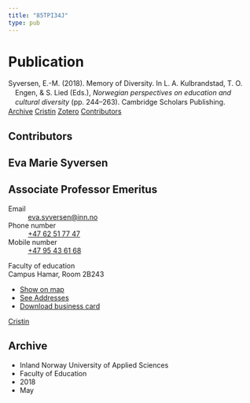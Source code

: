 ```yaml
---
title: "85TPI34J"
type: pub
---
```

<h1>Publication</h1>
<article id="csl-bib-container-85TPI34J" class="csl-bib-container">
  <div class="csl-bib-body" style="line-height: 1.35; padding-left: 1em; text-indent:-1em;">
  <div class="csl-entry">Syversen, E.-M. (2018). Memory of Diversity. In L. A. Kulbrandstad, T. O. Engen, &amp; S. Lied (Eds.), <i>Norwegian perspectives on education and cultural diversity</i> (pp. 244&#x2013;263). Cambridge Scholars Publishing.</div>
</div>
  <div class="csl-bib-buttons">
    <a href="#taxonomy-article-85TPI34J" class="csl-bib-button">Archive</a>
    <a href="https://app.cristin.no/results/show.jsf?id=1583383" alt="Cristin URL" class="csl-bib-button">Cristin</a>
    <a href="http://zotero.org/groups/5402882/items/85TPI34J" alt="Zotero URL" class="csl-bib-button">Zotero</a>
    <a href="#contributors-article-85TPI34J" class="csl-bib-button">Contributors</a>
  </div>
  <div id="csl-bib-meta-container-85TPI34J"></div>
</article>
<div id="csl-bib-meta-85TPI34J" class="csl-bib-meta">
  <article id="contributors-article-85TPI34J" class="contributors-article">
    <h1>Contributors</h1>
    <div class="personas"> <div class="vrtx-hinn-person-card"> <div class="photo"> <i class="lar la-user-circle missing-person"></i> </div> <div class="info"> <hgroup><h1>Eva Marie Syversen</h1> <h2>Associate Professor Emeritus</h2> </hgroup><dl> <dt>Email</dt> <dd> <a href="mailto:eva.syversen@inn.no">eva.syversen@inn.no</a> </dd> <dt>Phone number</dt> <dd><a href="tel:+4762517747"> +47 62 51 77 47 </a></dd> <dt>Mobile number</dt> <dd><a href="tel:+4795436168"> +47 95 43 61 68 </a></dd> </dl> <p> Faculty of education<br> Campus Hamar, Room 2B243 </p> <ul class="vrtx-hinn-links"> <li><a href="https://www.google.com/maps?q=60.796320,%2011.074390">Show on map</a></li> <li><a href="https://www.inn.no/english/find-an-employee/eva-syversen.html#vrtx-hinn-addresses">See Addresses</a></li> <li><a href="https://www.inn.no/english/find-an-employee/eva-syversen.html?vrtx=vcf">Download business card</a></li> </ul> </div> </div> <a href="https://app.cristin.no/persons/show.jsf?id=100353" alt="Cristin URL" class="personas-cristin">Cristin</a> </div>
  </article>
  <article id="taxonomy-article-85TPI34J" class="taxonomy-article">
    <h1>Archive</h1>
    <ul>
      <li>Inland Norway University of Applied Sciences</li>
      <li>Faculty of Education</li>
      <li>2018</li>
      <li>May</li>
    </ul>
  </article>
</div>
